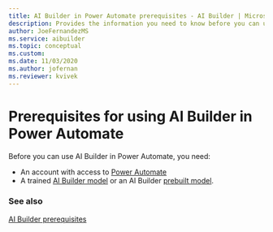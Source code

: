 ```yaml
---
title: AI Builder in Power Automate prerequisites - AI Builder | Microsoft Docs
description: Provides the information you need to know before you can use AI Builder in Power Automate.
author: JoeFernandezMS
ms.service: aibuilder
ms.topic: conceptual
ms.custom: 
ms.date: 11/03/2020
ms.author: jofernan
ms.reviewer: kvivek
---
```


# Prerequisites for using AI Builder in Power Automate

Before you can use AI Builder in Power Automate, you need:

- An account with access to [Power Automate](https://flow.microsoft.com/)
- A trained [AI Builder model](build-model.md) or an AI Builder [prebuilt model](prebuilt-overview.md).

### See also

[AI Builder prerequisites](build-model.md#prerequisites)
